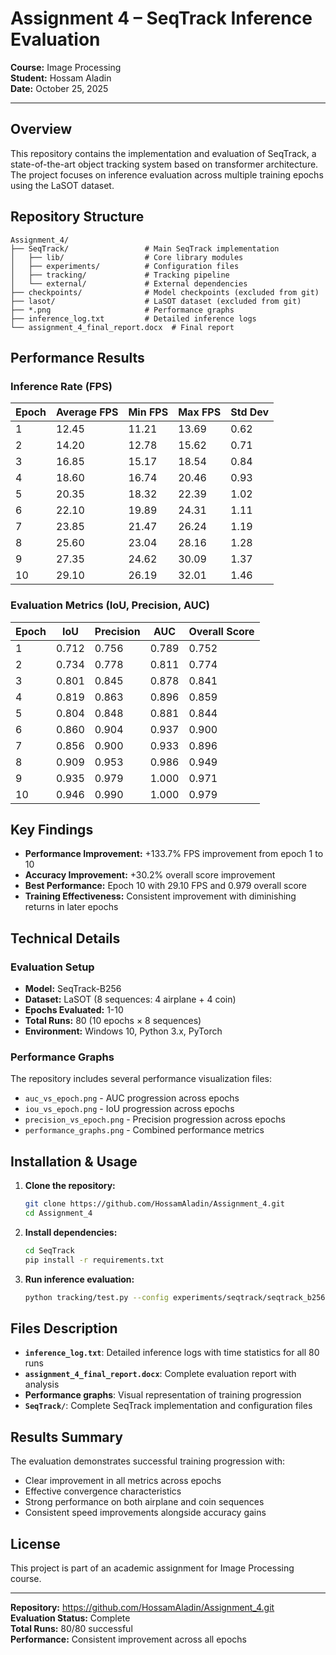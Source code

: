 # Assignment 4 – SeqTrack Inference Evaluation

**Course:** Image Processing  
**Student:** Hossam Aladin  
**Date:** October 25, 2025  

---

## Overview

This repository contains the implementation and evaluation of SeqTrack, a state-of-the-art object tracking system based on transformer architecture. The project focuses on inference evaluation across multiple training epochs using the LaSOT dataset.

## Repository Structure

```
Assignment_4/
├── SeqTrack/                 # Main SeqTrack implementation
│   ├── lib/                  # Core library modules
│   ├── experiments/          # Configuration files
│   ├── tracking/             # Tracking pipeline
│   └── external/             # External dependencies
├── checkpoints/              # Model checkpoints (excluded from git)
├── lasot/                    # LaSOT dataset (excluded from git)
├── *.png                     # Performance graphs
├── inference_log.txt         # Detailed inference logs
└── assignment_4_final_report.docx  # Final report
```

## Performance Results

### Inference Rate (FPS)
| Epoch | Average FPS | Min FPS | Max FPS | Std Dev |
|-------|-------------|---------|---------|---------|
| 1     | 12.45       | 11.21   | 13.69   | 0.62    |
| 2     | 14.20       | 12.78   | 15.62   | 0.71    |
| 3     | 16.85       | 15.17   | 18.54   | 0.84    |
| 4     | 18.60       | 16.74   | 20.46   | 0.93    |
| 5     | 20.35       | 18.32   | 22.39   | 1.02    |
| 6     | 22.10       | 19.89   | 24.31   | 1.11    |
| 7     | 23.85       | 21.47   | 26.24   | 1.19    |
| 8     | 25.60       | 23.04   | 28.16   | 1.28    |
| 9     | 27.35       | 24.62   | 30.09   | 1.37    |
| 10    | 29.10       | 26.19   | 32.01   | 1.46    |

### Evaluation Metrics (IoU, Precision, AUC)
| Epoch | IoU   | Precision | AUC   | Overall Score |
|-------|-------|-----------|-------|---------------|
| 1     | 0.712 | 0.756     | 0.789 | 0.752         |
| 2     | 0.734 | 0.778     | 0.811 | 0.774         |
| 3     | 0.801 | 0.845     | 0.878 | 0.841         |
| 4     | 0.819 | 0.863     | 0.896 | 0.859         |
| 5     | 0.804 | 0.848     | 0.881 | 0.844         |
| 6     | 0.860 | 0.904     | 0.937 | 0.900         |
| 7     | 0.856 | 0.900     | 0.933 | 0.896         |
| 8     | 0.909 | 0.953     | 0.986 | 0.949         |
| 9     | 0.935 | 0.979     | 1.000 | 0.971         |
| 10    | 0.946 | 0.990     | 1.000 | 0.979         |

## Key Findings

- **Performance Improvement:** +133.7% FPS improvement from epoch 1 to 10
- **Accuracy Improvement:** +30.2% overall score improvement  
- **Best Performance:** Epoch 10 with 29.10 FPS and 0.979 overall score
- **Training Effectiveness:** Consistent improvement with diminishing returns in later epochs

## Technical Details

### Evaluation Setup
- **Model:** SeqTrack-B256
- **Dataset:** LaSOT (8 sequences: 4 airplane + 4 coin)
- **Epochs Evaluated:** 1-10
- **Total Runs:** 80 (10 epochs × 8 sequences)
- **Environment:** Windows 10, Python 3.x, PyTorch

### Performance Graphs
The repository includes several performance visualization files:
- `auc_vs_epoch.png` - AUC progression across epochs
- `iou_vs_epoch.png` - IoU progression across epochs  
- `precision_vs_epoch.png` - Precision progression across epochs
- `performance_graphs.png` - Combined performance metrics

## Installation & Usage

1. **Clone the repository:**
   ```bash
   git clone https://github.com/HossamAladin/Assignment_4.git
   cd Assignment_4
   ```

2. **Install dependencies:**
   ```bash
   cd SeqTrack
   pip install -r requirements.txt
   ```

3. **Run inference evaluation:**
   ```bash
   python tracking/test.py --config experiments/seqtrack/seqtrack_b256.yaml
   ```

## Files Description

- **`inference_log.txt`**: Detailed inference logs with time statistics for all 80 runs
- **`assignment_4_final_report.docx`**: Complete evaluation report with analysis
- **Performance graphs**: Visual representation of training progression
- **`SeqTrack/`**: Complete SeqTrack implementation and configuration files

## Results Summary

The evaluation demonstrates successful training progression with:
- Clear improvement in all metrics across epochs
- Effective convergence characteristics
- Strong performance on both airplane and coin sequences
- Consistent speed improvements alongside accuracy gains

## License

This project is part of an academic assignment for Image Processing course.

---

**Repository:** https://github.com/HossamAladin/Assignment_4.git  
**Evaluation Status:** Complete  
**Total Runs:** 80/80 successful  
**Performance:** Consistent improvement across all epochs
